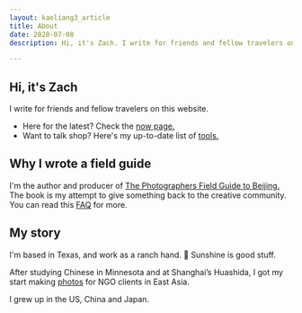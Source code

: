 ```yaml
---
layout: kaoliang3_article
title: About 
date: 2020-07-08
description: Hi, it's Zach. I write for friends and fellow travelers on this website.

---
```



## Hi, it's Zach

I write for friends and fellow travelers on this website.

- Here for the latest? Check the [now page.]
- Want to talk shop? Here's my up-to-date list of [tools.]

[now page.]: https://www.zachmccabe.com/now.html

[tools.]: https://www.zachmccabe.com/tools.html



## Why I wrote a field guide

I'm the author and producer of [The Photographers Field Guide to Beijing.] The book is my attempt to give something back to the creative community. You can read this [FAQ] for more.

[The Photographers Field Guide to Beijing.]: https://www.zachmccabe.com/beijing

[FAQ]: https://www.zachmccabe.com/beijing/faq.html#why-is-this-book-free



## My story

I'm based in Texas, and work as a ranch hand. 🍃 Sunshine is good stuff.

After studying Chinese in Minnesota and at Shanghai’s Huashida, I got my start making [photos] for NGO clients in East Asia.

I grew up in the US, China and Japan.

[photos]: https://www.zachmccabe.com/postcard.html
